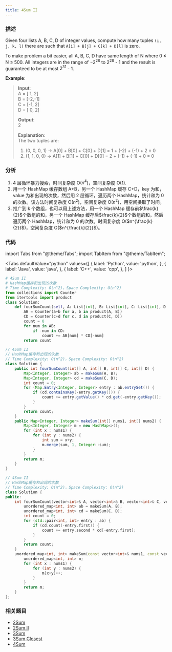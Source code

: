 ```yaml
---
title: 4Sum II
---
```


### 描述

Given four lists A, B, C, D of integer values, compute how many tuples `(i, j, k, l)` there are such that `A[i] + B[j] + C[k] + D[l]` is zero.

To make problem a bit easier, all A, B, C, D have same length of N where 0 ≤ N ≤ 500. All integers are in the range of $-2^{28}$ to $2^{28}$ - 1 and the result is guaranteed to be at most $2^{31}$ - 1.

**Example**:

> **Input**:  
> A = [ 1, 2]  
> B = [-2,-1]  
> C = [-1, 2]  
> D = [ 0, 2]
>
> **Output**:  
> 2
>
> **Explanation**:  
> The two tuples are:
>
> 1. (0, 0, 0, 1) -> A[0] + B[0] + C[0] + D[1] = 1 + (-2) + (-1) + 2 = 0
> 2. (1, 1, 0, 0) -> A[1] + B[1] + C[0] + D[0] = 2 + (-1) + (-1) + 0 = 0

### 分析

1. 4 层循环暴力搜索，时间复杂度 O($n^4$)，空间复杂度 O(1).
2. 用一个 HashMap 缓存数组 A+B，另一个 HashMap 缓存 C+D，key 为和，value 为和出现的次数，然后用 2 层循环，遍历两个 HashMap，统计和为 0 的次数。该方法时间复杂度 O($n^2$)，空间复杂度 O($n^2$)，用空间换取了时间。
3. 推广到 k 个数组，也可以用上述方法，用一个 HashMap 缓存前$\frac{k}{2}$个数组的和，另一个 HashMap 缓存后$\frac{k}{2}$个数组的和，然后遍历两个 HashMap，统计和为 0 的次数。时间复杂度 O($n^{\frac{k}{2}}$)，空间复杂度 O($n^{\frac{k}{2}}$)。

### 代码

import Tabs from "@theme/Tabs";
import TabItem from "@theme/TabItem";

<Tabs
defaultValue="python"
values={[
{ label: 'Python', value: 'python', },
{ label: 'Java', value: 'java', },
{ label: 'C++', value: 'cpp', },
]
}>
<TabItem value="python">

```python
# 4Sum II
# HashMap缓存和出现的次数
# Time Complexity: O(n^2)，Space Complexity: O(n^2)
from collections import Counter
from itertools import product
class Solution:
    def fourSumCount(self, A: List[int], B: List[int], C: List[int], D: List[int]) -> int:
        AB = Counter(a+b for a, b in product(A, B))
        CD = Counter(c+d for c, d in product(C, D))
        count = 0
        for num in AB:
            if -num in CD:
                count += AB[num] * CD[-num]
        return count
```

</TabItem>
<TabItem value="java">

```java
// 4Sum II
// HashMap缓存和出现的次数
// Time Complexity: O(n^2)，Space Complexity: O(n^2)
class Solution {
    public int fourSumCount(int[] A, int[] B, int[] C, int[] D) {
        Map<Integer, Integer> ab = makeSum(A, B);
        Map<Integer, Integer> cd = makeSum(C, D);
        int count = 0;
        for (Map.Entry<Integer, Integer> entry : ab.entrySet()) {
            if (cd.containsKey(-entry.getKey())) {
                count += entry.getValue() * cd.get(-entry.getKey());
            }
        }
        return count;
    }
    public Map<Integer, Integer> makeSum(int[] nums1, int[] nums2) {
        Map<Integer, Integer> m = new HashMap<>();
        for (int x : nums1) {
            for (int y : nums2) {
                int sum = x+y;
                m.merge(sum, 1, Integer::sum);
            }
        }
        return m;
    }
}
```

</TabItem>
<TabItem value="cpp">

```cpp
// 4Sum II
// HashMap缓存和出现的次数
// Time Complexity: O(n^2)，Space Complexity: O(n^2)
class Solution {
public:
    int fourSumCount(vector<int>& A, vector<int>& B, vector<int>& C, vector<int>& D) {
        unordered_map<int, int> ab = makeSum(A, B);
        unordered_map<int, int> cd = makeSum(C, D);
        int count = 0;
        for (std::pair<int, int> entry : ab) {
            if (cd.count(-entry.first)) {
                count += entry.second * cd[-entry.first];
            }
        }
        return count;
    }
    unordered_map<int, int> makeSum(const vector<int>& nums1, const vector<int>& nums2) {
        unordered_map<int, int> m;
        for (int x : nums1) {
            for (int y : nums2) {
                m[x+y]++;
            }
        }
        return m;
    }
};
```

</TabItem>
</Tabs>

### 相关题目

- [2Sum](two-sum.md)
- [2Sum II](../dual-pointers/two-sum-ii-input-array-is-sorted.md)
- [3Sum](../dual-pointers/3sum.md)
- [3Sum Closest](../dual-pointers/3sum-closest.md)
- [4Sum](../dual-pointers/4sum.md)
